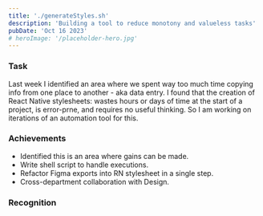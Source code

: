 ```yaml
---
title: './generateStyles.sh'
description: 'Building a tool to reduce monotony and valueless tasks'
pubDate: 'Oct 16 2023'
# heroImage: '/placeholder-hero.jpg'
---
```


### Task

Last week I identified an area where we spent way too much time copying info from one place to another - aka data entry. I found that the creation of React Native stylesheets: wastes hours or days of time at the start of a project, is error-prne, and requires no useful thinking. So I am working on iterations of an automation tool for this.

### Achievements

- Identified this is an area where gains can be made. 
- Write shell script to handle executions.
- Refactor Figma exports into RN stylesheet in a single step.
- Cross-department collaboration with Design.

### Recognition
